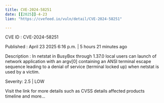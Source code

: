 ```yaml
---
title: CVE-2024-58251
date: [[2025]]-4-23
lien: "https://cvefeed.io/vuln/detail/CVE-2024-58251"

---
```


CVE ID : CVE-2024-58251

Published :  April 23
2025
6:16 p.m. | 5 hours
21 minutes ago

Description : In netstat in BusyBox through 1.37.0
local users can launch of network application with an argv[0] containing an ANSI terminal escape sequence
leading to a denial of service (terminal locked up) when netstat is used by a victim.

Severity: 2.5 | LOW

Visit the link for more details
such as CVSS details
affected products
timeline
and more...
